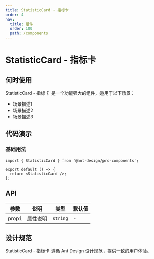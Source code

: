 ```yaml
---
title: StatisticCard - 指标卡
order: 4
nav:
  title: 组件
  order: 100
  path: /components
---
```


# StatisticCard - 指标卡

## 何时使用

StatisticCard - 指标卡 是一个功能强大的组件，适用于以下场景：

- 场景描述1
- 场景描述2
- 场景描述3

## 代码演示

### 基础用法

```tsx
import { StatisticCard } from '@ant-design/pro-components';

export default () => {
  return <StatisticCard />;
};
```

## API

| 参数  | 说明     | 类型     | 默认值 |
| ----- | -------- | -------- | ------ |
| prop1 | 属性说明 | `string` | -      |

## 设计规范

StatisticCard - 指标卡 遵循 Ant Design 设计规范，提供一致的用户体验。
